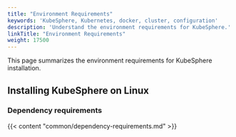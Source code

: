 ```yaml
---
title: "Environment Requirements"
keywords: 'KubeSphere, Kubernetes, docker, cluster, configuration'
description: 'Understand the environment requirements for KubeSphere.'
linkTitle: "Environment Requirements"
weight: 17500
---
```


This page summarizes the environment requirements for KubeSphere installation.

## Installing KubeSphere on Linux







### Dependency requirements

{{< content "common/dependency-requirements.md" >}}

